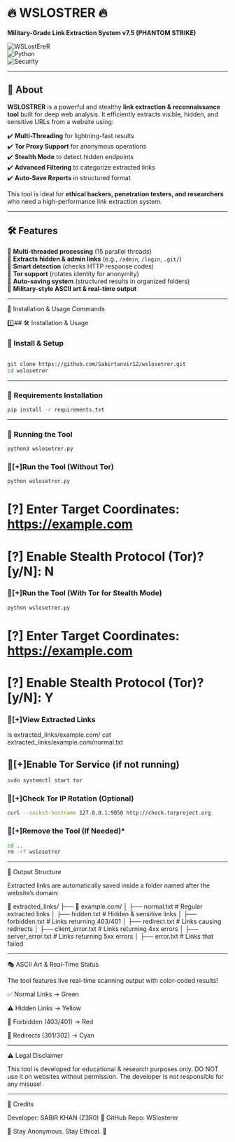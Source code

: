 # 🔥 WSLOSTRER 🔥  
**Military-Grade Link Extraction System v7.5 (PHANTOM STRIKE)**  

![WSLostEreR](https://img.shields.io/badge/Status-Active-brightgreen?style=flat-square)  
![Python](https://img.shields.io/badge/Python-3.8%2B-blue?style=flat-square)  
![Security](https://img.shields.io/badge/Security-Advanced-red?style=flat-square)  

---

## 🚀 About  
**WSLOSTRER** is a powerful and stealthy **link extraction & reconnaissance tool** built for deep web analysis. It efficiently extracts visible, hidden, and sensitive URLs from a website using:  

✔️ **Multi-Threading** for lightning-fast results  
✔️ **Tor Proxy Support** for anonymous operations  
✔️ **Stealth Mode** to detect hidden endpoints  
✔️ **Advanced Filtering** to categorize extracted links  
✔️ **Auto-Save Reports** in structured format  

This tool is ideal for **ethical hackers, penetration testers, and researchers** who need a high-performance link extraction system.  

---

## 🛠 Features  
🔹 **Multi-threaded processing** (15 parallel threads)  
🔹 **Extracts hidden & admin links** (e.g., `/admin`, `/login`, `.git/`)  
🔹 **Smart detection** (checks HTTP response codes)  
🔹 **Tor support** (rotates identity for anonymity)  
🔹 **Auto-saving system** (structured results in organized folders)  
🔹 **Military-style ASCII art & real-time output**  

---

📌 Installation & Usage Commands

1️⃣## 🛠️ Installation & Usage  

### **📌 Install & Setup**  
```bash

git clone https://github.com/Sabirtanvir12/wslosetrer.git
cd wslosetrer
```

---

### **📌 Requirements Installation**  
```bash
pip install -r requirements.txt
```

---

### **📌 Running the Tool**  
```bash
python3 wslosetrer.py
```

### **📌[+]Run the Tool (Without Tor)**
```bash
python wslosetrer.py
```
# [?] Enter Target Coordinates: https://example.com
# [?] Enable Stealth Protocol (Tor)? [y/N]: N

### **📌[+]Run the Tool (With Tor for Stealth Mode)**
```bash
python wslosetrer.py

```
# [?] Enter Target Coordinates: https://example.com
# [?] Enable Stealth Protocol (Tor)? [y/N]: Y

### **📌[+]View Extracted Links**

ls extracted_links/example.com/
cat extracted_links/example.com/normal.txt

## **📌[+]Enable Tor Service (if not running)**
```bash
sudo systemctl start tor
```
### **📌[+]Check Tor IP Rotation (Optional)**
```bash
curl --socks5-hostname 127.0.0.1:9050 http://check.torproject.org
```
### **📌[+]Remove the Tool (If Needed)***
```bash
cd ..
rm -rf wslosetrer
```
---

📁 Output Structure

Extracted links are automatically saved inside a folder named after the website’s domain:

📂 extracted_links/
 ├── 📂 example.com/
 │   ├── normal.txt       # Regular extracted links
 │   ├── hidden.txt       # Hidden & sensitive links
 │   ├── forbidden.txt    # Links returning 403/401
 │   ├── redirect.txt     # Links causing redirects
 │   ├── client_error.txt # Links returning 4xx errors
 │   ├── server_error.txt # Links returning 5xx errors
 │   ├── error.txt        # Links that failed


---

🎭 ASCII Art & Real-Time Status


The tool features live real-time scanning output with color-coded results!

✅ Normal Links → Green

⚠️ Hidden Links → Yellow

🚫 Forbidden (403/401) → Red

🔄 Redirects (301/302) → Cyan


---

⚠️ Legal Disclaimer

This tool is developed for educational & research purposes only.
DO NOT use it on websites without permission. The developer is not responsible for any misuse!


---

👑 Credits

Developer: SABIR KHAN (Z3R0)
📌 GitHub Repo: WSlosterer

🔹 Stay Anonymous. Stay Ethical. 🔹